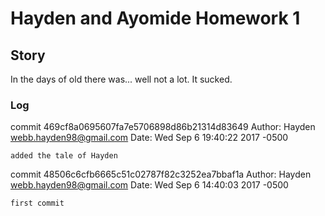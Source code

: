 # Hayden and Ayomide Homework 1

## Story

In the days of old there was... well not a lot. It sucked.

### Log

commit 469cf8a0695607fa7e5706898d86b21314d83649
Author: Hayden <webb.hayden98@gmail.com>
Date:   Wed Sep 6 19:40:22 2017 -0500

    added the tale of Hayden

commit 48506c6cfb6665c51c02787f82c3252ea7bbaf1a
Author: Hayden <webb.hayden98@gmail.com>
Date:   Wed Sep 6 14:40:03 2017 -0500

    first commit
